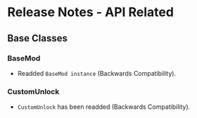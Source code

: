 ﻿# Release Notes - API Related

## Base Classes

### BaseMod

- Readded `BaseMod instance` (Backwards Compatibility).

### CustomUnlock

- `CustomUnlock` has been readded (Backwards Compatibility).